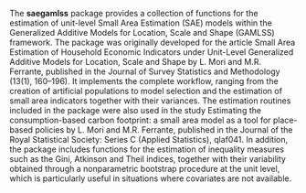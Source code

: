 The **saegamlss** package provides a collection of functions for the estimation of unit-level Small Area Estimation (SAE) models within the Generalized Additive Models for Location, Scale and Shape (GAMLSS) framework. The package was originally developed for the article Small Area Estimation of Household Economic Indicators under Unit-Level Generalized Additive Models for Location, Scale and Shape by L. Mori and M.R. Ferrante, published in the Journal of Survey Statistics and Methodology (13(1), 160–196). It implements the complete workflow, ranging from the creation of artificial populations to model selection and the estimation of small area indicators together with their variances. The estimation routines included in the package were also used in the study Estimating the consumption-based carbon footprint: a small area model as a tool for place-based policies by L. Mori and M.R. Ferrante, published in the Journal of the Royal Statistical Society: Series C (Applied Statistics), qlaf041. In addition, the package includes functions for the estimation of inequality measures such as the Gini, Atkinson and Theil indices, together with their variability obtained through a nonparametric bootstrap procedure at the unit level, which is particularly useful in situations where covariates are not available.
